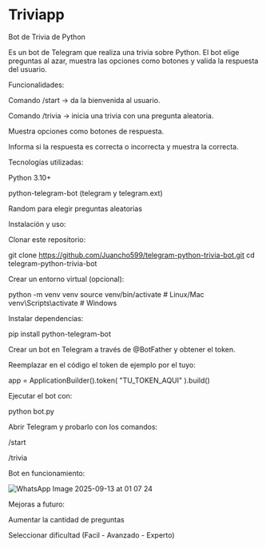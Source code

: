 # Triviapp
Bot de Trivia de Python

Es un bot de Telegram que realiza una trivia sobre Python.
El bot elige preguntas al azar, muestra las opciones como botones y valida la respuesta del usuario.

Funcionalidades:

Comando /start → da la bienvenida al usuario.

Comando /trivia → inicia una trivia con una pregunta aleatoria.

Muestra opciones como botones de respuesta.

Informa si la respuesta es correcta o incorrecta y muestra la correcta.

Tecnologías utilizadas:

Python 3.10+

python-telegram-bot (telegram y telegram.ext)

Random para elegir preguntas aleatorias


Instalación y uso:

Clonar este repositorio:

git clone https://github.com/Juancho599/telegram-python-trivia-bot.git
cd telegram-python-trivia-bot


Crear un entorno virtual (opcional):

python -m venv venv
source venv/bin/activate  # Linux/Mac
venv\Scripts\activate     # Windows


Instalar dependencias:

pip install python-telegram-bot


Crear un bot en Telegram a través de @BotFather
 y obtener el token.

Reemplazar en el código el token de ejemplo por el tuyo:

app = ApplicationBuilder().token( "TU_TOKEN_AQUI" ).build()


Ejecutar el bot con:

python bot.py


Abrir Telegram y probarlo con los comandos:

/start

/trivia

Bot en funcionamiento: 

![WhatsApp Image 2025-09-13 at 01 07 24](https://github.com/user-attachments/assets/7eaa89a3-eb65-4c20-83af-20efeadc3a2c)


Mejoras a futuro:

Aumentar la cantidad de preguntas

Seleccionar dificultad (Facil - Avanzado - Experto)


